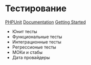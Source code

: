 # Тестирование
[PHPUnit](https://phpunit.de/) [Documentation](https://phpunit.de/documentation.html) [Getting Started](https://phpunit.de/getting-started/phpunit-7.html)
- Юнит тесты
- Функциональные тесты
- Интеграционные тесты
- Регрессионые тесты
- МОКи и стабы
- Дата провайдеры
